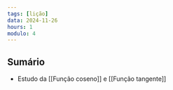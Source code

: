 ```yaml
---
tags: [lição]
data: 2024-11-26
hours: 1
modulo: 4
---
```


## Sumário
 - Estudo da [[Função coseno]] e [[Função tangente]]